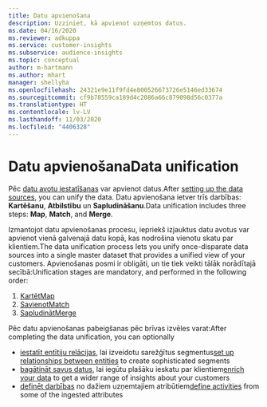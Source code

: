 ```yaml
---
title: Datu apvienošana
description: Uzziniet, kā apvienot uzņemtos datus.
ms.date: 04/16/2020
ms.reviewer: adkuppa
ms.service: customer-insights
ms.subservice: audience-insights
ms.topic: conceptual
author: m-hartmann
ms.author: mhart
manager: shellyha
ms.openlocfilehash: 24321e9e11f9fd4e800526673726e5146ed33674
ms.sourcegitcommit: cf9b78559ca189d4c2086a66c879098d56c0377a
ms.translationtype: HT
ms.contentlocale: lv-LV
ms.lasthandoff: 11/03/2020
ms.locfileid: "4406328"
---
```

# <a name="data-unification"></a><span data-ttu-id="6e55a-103">Datu apvienošana</span><span class="sxs-lookup"><span data-stu-id="6e55a-103">Data unification</span></span>

<span data-ttu-id="6e55a-104">Pēc [datu avotu iestatīšanas](data-sources.md) var apvienot datus.</span><span class="sxs-lookup"><span data-stu-id="6e55a-104">After [setting up the data sources](data-sources.md), you can unify the data.</span></span> <span data-ttu-id="6e55a-105">Datu apvienošana ietver trīs darbības: **Kartēšanu**, **Atbilstību** un **Sapludināšanu**.</span><span class="sxs-lookup"><span data-stu-id="6e55a-105">Data unification includes three steps: **Map**, **Match**, and **Merge**.</span></span>

<span data-ttu-id="6e55a-106">Izmantojot datu apvienošanas procesu, iepriekš izjauktus datu avotus var apvienot vienā galvenajā datu kopā, kas nodrošina vienotu skatu par klientiem.</span><span class="sxs-lookup"><span data-stu-id="6e55a-106">The data unification process lets you unify once-disparate data sources into a single master dataset that provides a unified view of your customers.</span></span> <span data-ttu-id="6e55a-107">Apvienošanas posmi ir obligāti, un tie tiek veikti tālāk norādītajā secībā:</span><span class="sxs-lookup"><span data-stu-id="6e55a-107">Unification stages are mandatory, and performed in the following order:</span></span>

1. [<span data-ttu-id="6e55a-108">Kartēt</span><span class="sxs-lookup"><span data-stu-id="6e55a-108">Map</span></span>](map-entities.md)
2. [<span data-ttu-id="6e55a-109">Savienot</span><span class="sxs-lookup"><span data-stu-id="6e55a-109">Match</span></span>](match-entities.md)
3. [<span data-ttu-id="6e55a-110">Sapludināt</span><span class="sxs-lookup"><span data-stu-id="6e55a-110">Merge</span></span>](merge-entities.md)

<span data-ttu-id="6e55a-111">Pēc datu apvienošanas pabeigšanas pēc brīvas izvēles varat:</span><span class="sxs-lookup"><span data-stu-id="6e55a-111">After completing the data unification, you can optionally</span></span>

- <span data-ttu-id="6e55a-112">[iestatīt entītiju relācijas](relationships.md), lai izveidotu sarežģītus segmentus</span><span class="sxs-lookup"><span data-stu-id="6e55a-112">[set up relationships between entities](relationships.md) to create sophisticated segments</span></span>
- <span data-ttu-id="6e55a-113">[bagātināt savus datus](enrichment-hub.md), lai iegūtu plašāku ieskatu par klientiem</span><span class="sxs-lookup"><span data-stu-id="6e55a-113">[enrich your data](enrichment-hub.md) to get a wider range of insights about your customers</span></span>
- <span data-ttu-id="6e55a-114">[definēt darbības](activities.md) no dažiem uzņemtajiem atribūtiem</span><span class="sxs-lookup"><span data-stu-id="6e55a-114">[define activities](activities.md) from some of the ingested attributes</span></span>
